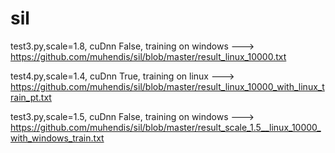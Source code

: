 # sil

test3.py,scale=1.8, cuDnn False, training on windows ---> https://github.com/muhendis/sil/blob/master/result_linux_10000.txt 

test4.py,scale=1.4, cuDnn True, training on linux ---> https://github.com/muhendis/sil/blob/master/result_linux_10000_with_linux_train_pt.txt

test3.py,scale=1.5, cuDnn False, training on windows ---> https://github.com/muhendis/sil/blob/master/result_scale_1.5__linux_10000_with_windows_train.txt
